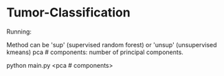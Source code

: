 # Tumor-Classification

Running:

Method can be 'sup' (supervised random forest) or 'unsup' (unsupervised kmeans)
pca # components: number of principal components.

python main.py <method> <pca # components>
